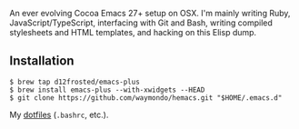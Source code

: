 An ever evolving Cocoa Emacs 27+ setup on OSX. I'm mainly writing
Ruby, JavaScript/TypeScript, interfacing with Git and Bash, writing
compiled stylesheets and HTML templates, and hacking on this Elisp
dump.

## Installation

```
$ brew tap d12frosted/emacs-plus
$ brew install emacs-plus --with-xwidgets --HEAD 
$ git clone https://github.com/waymondo/hemacs.git "$HOME/.emacs.d"
```

My [dotfiles](https://github.com/waymondo/dotfiles) (`.bashrc`, etc.).
